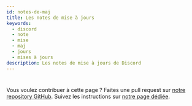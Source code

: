 ```yaml
---
id: notes-de-maj
title: Les notes de mise à jours
keywords:
  - discord
  - note
  - mise
  - maj
  - jours
  - mises à jours
description: Les notes de mise à jours de Discord
---
```

# 
Vous voulez contribuer à cette page ? Faites une pull request sur [notre repository GitHub](https://github.com/discordfr/wiki). Suivez les instructions sur [notre page dédiée](https://discord.fr/wiki/contribuer).
